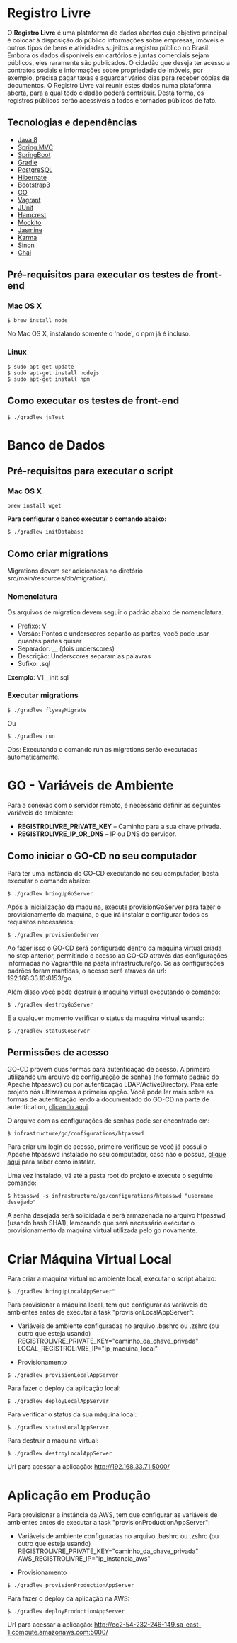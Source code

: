 # Registro Livre

O **Registro Livre** é uma plataforma de dados abertos cujo objetivo principal é colocar à disposição do público informações sobre empresas, imóveis e outros tipos de bens e atividades sujeitos a registro público no Brasil. Embora os dados disponíveis em cartórios e juntas comerciais sejam públicos, eles raramente são publicados. O cidadão que deseja ter acesso a contratos sociais e informações sobre propriedade de imóveis, por exemplo, precisa pagar taxas e aguardar vários dias para receber cópias de documentos. O Registro Livre vai reunir estes dados numa plataforma aberta, para a qual todo cidadão poderá contribuir. Desta forma, os registros públicos serão acessíveis a todos e tornados públicos de fato.

## Tecnologias e dependências
* [Java 8](http://docs.oracle.com/javase/8/) 
* [Spring MVC](https://spring.io/guides/gs/serving-web-content/) 
* [SpringBoot](http://projects.spring.io/spring-boot/)
* [Gradle](https://gradle.org/)
* [PostgreSQL](http://www.postgresql.org/)
* [Hibernate](http://hibernate.org/)
* [Bootstrap3](http://getbootstrap.com/)
* [GO](http://www.go.cd/)
* [Vagrant](https://www.vagrantup.com/) 
* [JUnit](http://junit.org/)
* [Hamcrest](https://code.google.com/p/hamcrest/wiki/Tutorial)
* [Mockito](http://mockito.org/)
* [Jasmine](http://jasmine.github.io/)
* [Karma](http://karma-runner.github.io/0.13/index.html)
* [Sinon](http://sinonjs.org/)
* [Chai](http://chaijs.com/)


## Pré-requisitos para executar os testes de front-end

### Mac OS X

```
$ brew install node
```

No Mac OS X, instalando somente o 'node', o npm já é incluso.

### Linux

```
$ sudo apt-get update
$ sudo apt-get install nodejs
$ sudo apt-get install npm
```

## Como executar os testes de front-end

```
$ ./gradlew jsTest
```

# Banco de Dados
## Pré-requisitos para executar o script
### Mac OS X
```
brew install wget
```
**Para configurar o banco executar o comando abaixo:**

```
$ ./gradlew initDatabase
```

## Como criar migrations

Migrations devem ser adicionadas no diretório src/main/resources/db/migration/.

### Nomenclatura

Os arquivos de migration devem seguir o padrão abaixo de nomenclatura.
* Prefixo: V
* Versão: Pontos e underscores separão as partes, você pode usar quantas partes quiser
* Separador: __ (dois underscores)
* Descrição: Underscores separam as palavras
* Sufixo: .sql

**Exemplo**: V1__init.sql

### Executar migrations

```
$ ./gradlew flywayMigrate
```
Ou
```
$ ./gradlew run
```
Obs: Executando o comando run as migrations serão executadas automaticamente.

# GO - Variáveis de Ambiente
Para a conexão com o servidor remoto, é necessário definir as seguintes variáveis de ambiente:

* **REGISTROLIVRE_PRIVATE_KEY** – Caminho para a sua chave privada.
* **REGISTROLIVRE_IP_OR_DNS** – IP ou DNS do servidor.


## Como iniciar o GO-CD no seu computador

Para ter uma instância do GO-CD executando no seu computador, basta executar o comando abaixo:

```
$ ./gradlew bringUpGoServer
```

Após a inicialização da maquina, execute provisionGoServer para fazer o provisionamento da maquina, o que irá instalar e configurar todos os requisitos necessários:

```
$ ./gradlew provisionGoServer
```

Ao fazer isso o GO-CD será configurado dentro da maquina virtual criada no step anterior, permitindo o acesso ao GO-CD através das configurações informadas no Vagrantfile na pasta infrastructure/go. Se as configurações  padrões foram mantidas, o acesso será através da url:  192.168.33.10:8153/go.

Além disso você pode destruir a maquina virtual executando o comando:

```
$ ./gradlew destroyGoServer
```

E a qualquer momento  verificar o status da maquina virtual usando:

```
$ ./gradlew statusGoServer
```

## Permissões de acesso
GO-CD provem duas formas para autenticação de acesso. A primeira utilizando um arquivo de configuração de senhas (no formato padrão do Apache htpasswd) ou por autenticação LDAP/ActiveDirectory. Para este projeto nós ultizaremos a primeira opção. Você pode ler mais sobre as formas de autenticação lendo a documentado do GO-CD na parte de autentication, [clicando aqui](http://www.go.cd/documentation/user/current/configuration/dev_authentication.html).

O arquivo com as configurações de senhas pode ser encontrado em:

```
$ infrastructure/go/configurations/htpasswd
```

Para criar um login de acesso, primeiro verifique se você já possui o Apache htpasswd instalado no seu computador, caso não o possua, [clique aqui](http://www.go.cd/documentation/user/current/configuration/dev_authentication.html#generating-passwords-using-htpasswd ) para saber como instalar.

Uma vez instalado, vá até a pasta root do projeto e execute o seguinte comando:
```
$ htpasswd -s infrastructure/go/configurations/htpasswd "username desejado"
```
A senha desejada será solicidada e será armazenada no arquivo htpasswd (usando hash SHA1), lembrando que será necessário executar o provisionamento da maquina virtual utilizada pelo go novamente.

# Criar Máquina Virtual Local

Para criar a máquina virtual no ambiente local, executar o script abaixo:

```
$ ./gradlew bringUpLocalAppServer"
```

Para provisionar a máquina local, tem que configurar as variáveis de ambientes antes de executar a task "provisionLocalAppServer":

- Variáveis de ambiente configuradas no arquivo .bashrc ou .zshrc (ou outro que esteja usando)
REGISTROLIVRE_PRIVATE_KEY="caminho_da_chave_privada"
LOCAL_REGISTROLIVRE_IP="ip_maquina_local"

- Provisionamento
```
$ ./gradlew provisionLocalAppServer
```

Para fazer o deploy da aplicação local:

```
$ ./gradlew deployLocalAppServer
```

Para verificar o status da sua máquina local:

```
$ ./gradlew statusLocalAppServer
```

Para destruir a máquina virtual:

```
$ ./gradlew destroyLocalAppServer
```
Url para acessar a aplicação: http://192.168.33.71:5000/

# Aplicação em Produção

Para provisionar a instância da AWS, tem que configurar as variáveis de ambientes antes de executar a task "provisionProductionAppServer":

- Variáveis de ambiente configuradas no arquivo .bashrc ou .zshrc (ou outro que esteja usando)
REGISTROLIVRE_PRIVATE_KEY="caminho_da_chave_privada"
AWS_REGISTROLIVRE_IP="ip_instancia_aws"

- Provisionamento
```
$ ./gradlew provisionProductionAppServer
```

Para fazer o deploy da aplicação na AWS:

```
$ ./gradlew deployProductionAppServer
```
Url para acessar a aplicação: http://ec2-54-232-246-149.sa-east-1.compute.amazonaws.com:5000/
